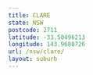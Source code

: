 ```yaml
---
title: CLARE
state: NSW
postcode: 2711
latitude: -33.50496213
longitude: 143.9680726
url: /nsw/clare/
layout: suburb
---
```

